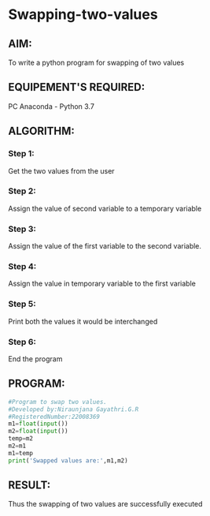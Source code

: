 # Swapping-two-values
## AIM:
To write a python program for swapping of two values
## EQUIPEMENT'S REQUIRED: 
PC
Anaconda - Python 3.7
## ALGORITHM: 
### Step 1:
Get the two values from the user
### Step 2: 
Assign the value of second variable to a temporary variable 
### Step 3: 
Assign the value of the first variable to the second variable.
### Step 4:  
Assign the value in temporary variable to the first variable
### Step 5: 
Print both the values it would be interchanged
### Step 6: 
End the program
## PROGRAM:
```python
#Program to swap two values.
#Developed by:Niraunjana Gayathri.G.R
#RegisteredNumber:22008369
m1=float(input())
m2=float(input())
temp=m2
m2=m1
m1=temp
print('Swapped values are:',m1,m2)
```



## RESULT:
Thus the swapping of two values are successfully executed




